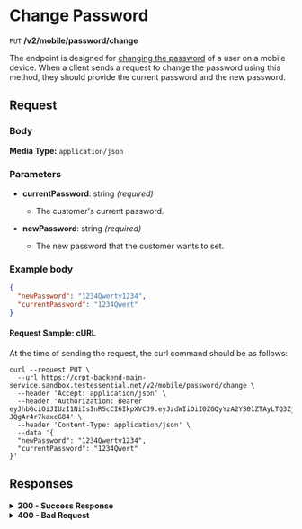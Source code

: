 # Change Password

`PUT` **/v2/mobile/password/change**

The endpoint is designed for [changing the password](https://github.com/crypterium-com/api-vault/wiki/Password-Change-Process) of a user on a mobile device. When a client sends a request to change the password using this method, they should provide the current password and the new password.


## Request

### Body

**Media Type:** `application/json`

### Parameters

- **currentPassword**: string *(required)*
  - The customer's current password.

- **newPassword**: string *(required)*
  - The new password that the customer wants to set.

  
### **Example body**

```json 
{
  "newPassword": "1234Qwerty1234",
  "currentPassword": "1234Qwert"
}
```

#### **Request Sample: cURL**

At the time of sending the request, the curl command should be as follows:

```curl cURL
curl --request PUT \
  --url https://crpt-backend-main-service.sandbox.testessential.net/v2/mobile/password/change \
  --header 'Accept: application/json' \
  --header 'Authorization: Bearer eyJhbGciOiJIUzI1NiIsInR5cCI6IkpXVCJ9.eyJzdWIiOiI0ZGQyYzA2YS01ZTAyLTQ3ZjMtYWM5Zi1hYzE4Y2Q5Y2ZiNDQiLCJleHAiOjE3MDk4MDk1MTksImlhdCI6MTcwOTcyMzExOX0.TRES3bszzXjyvQvSqjnt7fUEm52-JQgAr4r7kaxcG84' \
  --header 'Content-Type: application/json' \
  --data '{
  "newPassword": "1234Qwerty1234",
  "currentPassword": "1234Qwert"
}'
```

## Responses

<details>
<summary><strong>200 - Success Response</strong></summary>
  
Indicates that the request was successfully processed.
  
**Media type:** `application/json`
  
- **result**: string *(required)*
  - Indicates the result of the password change operation.
  
**Responses example**
```json
{
  "result": "ok"
}
```
</details>

<details>
<summary><strong>400 - Bad Request</strong></summary>

The response status code indicates that the server cannot or will not process the request due to something perceived as a client error.
  
**Media type:** `application/json`

  
- **message:** string
  - Message displayed to the user.
  
- **field:** string
  - Specifies the field in the request that caused the error.
  
- **errorId:** integer
  - Identifier of the error.
  
- **systemId:** string
  - Identifier of the component.
  
- **originalMessage:** string
  - The original error message.
  
- **errorStackTrace:** string
  - The place where the error occurred in the code.
  
- **data:** object
  - Additional data related to the error, structured as key-value pairs.
    - **additionalProp1:** object
    - **additionalProp2:** object
    - **additionalProp3:** object
  
- **error:** string
  - Identifier of the error.

    
**Responses example**

```json
{
  "error": "COMMON",
  "errorId": 0,
  "message": "Sorry for inconvenience. We're fixing the issue. If you have urgent questions, contact support",
  "systemId": "core"
}
```

</details>
